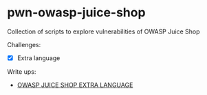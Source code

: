 # pwn-owasp-juice-shop

Collection of scripts to explore vulnerabilities of OWASP Juice Shop

Challenges:

- [x] Extra language

Write ups:

- [OWASP JUICE SHOP EXTRA LANGUAGE](https://aldnav.com/blog/owasp-juice-shop-extra-language/)
